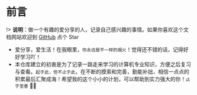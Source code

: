 # 前言

!> <b>说明</b>：做一个有趣的爱分享的人，记录自己感兴趣的事情。如果你喜欢这个文档网站欢迎到 [GitHub](https://github.com/Easteriv/NoteBook) 点个 Star

* 爱分享，爱生活！在我眼里，`你永远是不一样的烟火`！觉得还不错的话，记得好好学习吖！
* 本仓库建立的初衷是为了记录一路走来学习的计算机专业知识，方便之后复习与查看。`起于此，但不止于此`，在不断的摸索和完善，勤能补拙，相信一点点的积累最后汇聚成海！希望我的这个小小的计划，可以帮助到实力强大的你！`止于至善`  🧡🧡

